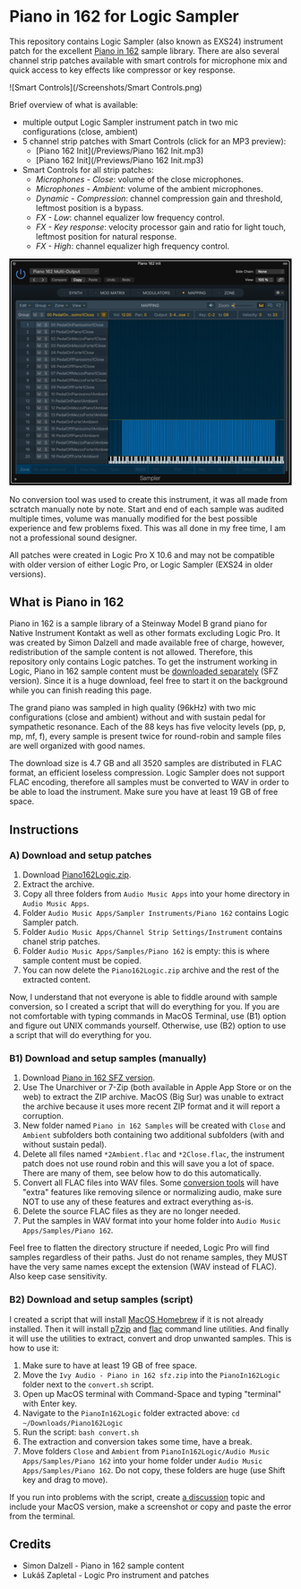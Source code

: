 # Piano in 162 for Logic Sampler

This repository contains Logic Sampler (also known as EXS24) instrument patch for the excellent [Piano in 162](https://ivyaudio.com/Piano-in-162) sample library. There are also several channel strip patches available with smart controls for microphone mix and quick access to key effects like compressor or key response.

![Smart Controls](/Screenshots/Smart Controls.png)

Brief overview of what is available:

* multiple output Logic Sampler instrument patch in two mic configurations (close, ambient)
* 5 channel strip patches with Smart Controls (click for an MP3 preview):
  * [Piano 162 Init](/Previews/Piano 162 Init.mp3)
  * [Piano 162 Init](/Previews/Piano 162 Init.mp3)
* Smart Controls for all strip patches:
  * _Microphones - Close_: volume of the close microphones.
  * _Microphones - Ambient_: volume of the ambient microphones.
  * _Dynamic - Compression_: channel compression gain and threshold, leftmost position is a bypass.
  * _FX - Low_: channel equalizer low frequency control.
  * _FX - Key response_: velocity processor gain and ratio for light touch, leftmost position for natural response.
  * _FX - High_: channel equalizer high frequency control.

![Smart Controls](/Screenshots/Zone%20Editor.png)

No conversion tool was used to create this instrument, it was all made from sctratch manually note by note. Start and end of each sample was audited multiple times, volume was manually modified for the best possible experience and few problems fixed. This was all done in my free time, I am not a professional sound designer.

All patches were created in Logic Pro X 10.6 and may not be compatible with older version of either Logic Pro, or Logic Sampler (EXS24 in older versions).

## What is Piano in 162

Piano in 162 is a sample library of a Steinway Model B grand piano for Native Instrument Kontakt as well as other formats excluding Logic Pro. It was created by Simon Dalzell and made available free of charge, however, redistribution of the sample content is not allowed. Therefore, this repository only contains Logic patches. To get the instrument working in Logic, Piano in 162 sample content must be [downloaded separately](https://ivyaudio.com/Piano-in-162) (SFZ version). Since it is a huge download, feel free to start it on the background while you can finish reading this page.

The grand piano was sampled in high quality (96kHz) with two mic configurations (close and ambient) without and with sustain pedal for sympathetic resonance. Each of the 88 keys has five velocity levels (pp, p, mp, mf, f), every sample is present twice for round-robin and sample files are well organized with good names.

The download size is 4.7 GB and all 3520 samples are distributed in FLAC format, an efficient loseless compression. Logic Sampler does not support FLAC encoding, therefore all samples must be converted to WAV in order to be able to load the instrument. Make sure you have at least 19 GB of free space.

## Instructions

### A) Download and setup patches

1. Download [Piano162Logic.zip](https://github.com/lzap/Piano162Logic).
1. Extract the archive.
1. Copy all three folders from `Audio Music Apps` into your home directory in `Audio Music Apps`.
  1. Folder `Audio Music Apps/Sampler Instruments/Piano 162` contains Logic Sampler patch.
  1. Folder `Audio Music Apps/Channel Strip Settings/Instrument` contains chanel strip patches.
  1. Folder `Audio Music Apps/Samples/Piano 162` is empty: this is where sample content must be copied.
1. You can now delete the `Piano162Logic.zip` archive and the rest of the extracted content.

Now, I understand that not everyone is able to fiddle around with sample conversion, so I created a script that will do everything for you. If you are not comfortable with typing commands in MacOS Terminal, use (B1) option and figure out UNIX commands yourself. Otherwise, use (B2) option to use a script that will do everything for you.

### B1) Download and setup samples (manually)

1. Download [Piano in 162 SFZ version](https://ivyaudio.com/Piano-in-162).
1. Use The Unarchiver or 7-Zip (both available in Apple App Store or on the web) to extract the ZIP archive. MacOS (Big Sur) was unable to extract the archive because it uses more recent ZIP format and it will report a corruption.
1. New folder named `Piano in 162 Samples` will be created with `Close` and `Ambient` subfolders both containing two additional subfolders (with and without sustain pedal).
1. Delete all files named `*2Ambient.flac` and `*2Close.flac`, the instrument patch does not use round robin and this will save you a lot of space. There are many of them, see below how to do this automatically.
1. Convert all FLAC files into WAV files. Some [conversion tools](https://www.mediahuman.com/audio-converter/) will have "extra" features like removing silence or normalizing audio, make sure NOT to use any of these features and extract everything as-is.
1. Delete the source FLAC files as they are no longer needed.
1. Put the samples in WAV format into your home folder into `Audio Music Apps/Samples/Piano 162`.

Feel free to flatten the directory structure if needed, Logic Pro will find samples regardless of their paths. Just do not rename samples, they MUST have the very same names except the extension (WAV instead of FLAC). Also keep case sensitivity.

### B2) Download and setup samples (script)

I created a script that will install [MacOS Homebrew](https://brew.sh) if it is not already installed. Then it will install [p7zip](https://formulae.brew.sh/formula/p7zip) and [flac](https://formulae.brew.sh/formula/flac) command line utilities. And finally it will use the utilities to extract, convert and drop unwanted samples. This is how to use it:

1. Make sure to have at least 19 GB of free space.
1. Move the `Ivy Audio - Piano in 162 sfz.zip` into the `PianoIn162Logic` folder next to the `convert.sh` script.
1. Open up MacOS terminal with Command-Space and typing "terminal" with Enter key.
1. Navigate to the `PianoIn162Logic` folder extracted above: `cd ~/Downloads/Piano162Logic`
1. Run the script: `bash convert.sh`
1. The extraction and conversion takes some time, have a break.
1. Move folders `Close` and `Ambient` from `PianoIn162Logic/Audio Music Apps/Samples/Piano 162` into your home folder under `Audio Music Apps/Samples/Piano 162`. Do not copy, these folders are huge (use Shift key and drag to move).

If you run into problems with the script, create [a discussion](https://github.com/lzap/Piano162Logic/discussions) topic and include your MacOS version, make a screenshot or copy and paste the error from the terminal.

## Credits

* Simon Dalzell - Piano in 162 sample content
* Lukáš Zapletal - Logic Pro instrument and patches
